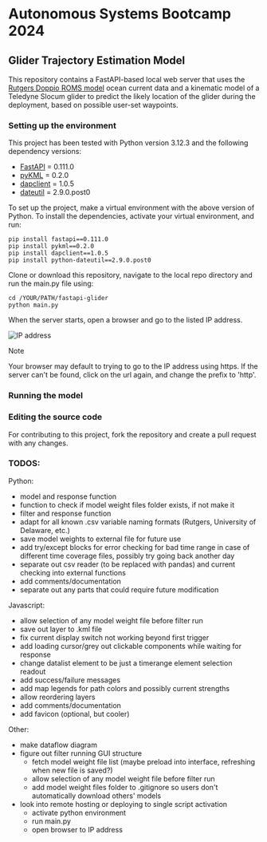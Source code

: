 # Autonomous Systems Bootcamp 2024
## Glider Trajectory Estimation Model

This repository contains a FastAPI-based local web server that uses the [Rutgers Doppio ROMS model](https://gmd.copernicus.org/articles/13/3709/2020/) ocean current data and a 
kinematic model of a Teledyne Slocum glider to predict the likely location of the glider during the deployment, based on possible user-set waypoints.

### Setting up the environment
This project has been tested with Python version 3.12.3 and the following dependency versions:
- [FastAPI](https://fastapi.tiangolo.com/) = 0.111.0
- [pyKML](https://pythonhosted.org/pykml/) = 0.2.0
- [dapclient](https://pypi.org/project/dapclient/) = 1.0.5
- [dateutil](https://dateutil.readthedocs.io/en/stable/) = 2.9.0.post0

To set up the project, make a virtual environment with the above version of Python. To install the dependencies, activate your virtual environment, and run:
```
pip install fastapi==0.111.0
pip install pykml==0.2.0
pip install dapclient==1.0.5
pip install python-dateutil==2.9.0.post0
```
Clone or download this repository, navigate to the local repo directory and run the main.py file using:
```
cd /YOUR/PATH/fastapi-glider
python main.py
```
When the server starts, open a browser and go to the listed IP address.

![IP address](https://github.com/user-attachments/assets/493f110b-a672-46d1-a5f3-35b05a7d3f3b)

>[!NOTE]
>Your browser may default to trying to go to the IP address using https. If the server can't be found, click on the url again, and change the prefix to 'http'.


### Running the model

### Editing the source code
For contributing to this project, fork the repository and create a pull request with any changes.

### TODOS:

Python:
- model and response function
- function to check if model weight files folder exists, if not make it
- filter and response function
- adapt for all known .csv variable naming formats (Rutgers, University of Delaware, etc.)
- save model weights to external file for future use
- add try/except blocks for error checking for bad time range in case of different time coverage files, possibly try going back another day
- separate out csv reader (to be replaced with pandas) and current checking into external functions
- add comments/documentation
- separate out any parts that could require future modification

Javascript:
- allow selection of any model weight file before filter run
- save out layer to .kml file
- fix current display switch not working beyond first trigger
- add loading cursor/grey out clickable components while waiting for response
- change datalist element to be just a timerange element selection readout
- add success/failure messages
- add map legends for path colors and possibly current strengths
- allow reordering layers
- add comments/documentation
- add favicon (optional, but cooler)

Other:
- make dataflow diagram
- figure out filter running GUI structure
  - fetch model weight file list (maybe preload into interface, refreshing when new file is saved?)
  - allow selection of any model weight file before filter run
  - add model weight files folder to .gitignore so users don't automatically download others' models
- look into remote hosting or deploying to single script activation
  - activate python environment
  - run main.py
  - open browser to IP address
